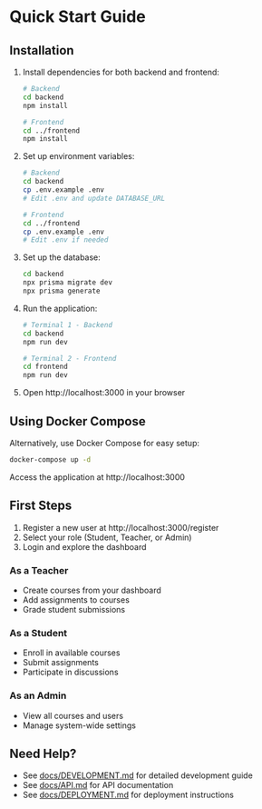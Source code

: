 # Quick Start Guide

## Installation

1. Install dependencies for both backend and frontend:
   ```bash
   # Backend
   cd backend
   npm install
   
   # Frontend  
   cd ../frontend
   npm install
   ```

2. Set up environment variables:
   ```bash
   # Backend
   cd backend
   cp .env.example .env
   # Edit .env and update DATABASE_URL
   
   # Frontend
   cd ../frontend
   cp .env.example .env
   # Edit .env if needed
   ```

3. Set up the database:
   ```bash
   cd backend
   npx prisma migrate dev
   npx prisma generate
   ```

4. Run the application:
   ```bash
   # Terminal 1 - Backend
   cd backend
   npm run dev
   
   # Terminal 2 - Frontend
   cd frontend
   npm run dev
   ```

5. Open http://localhost:3000 in your browser

## Using Docker Compose

Alternatively, use Docker Compose for easy setup:

```bash
docker-compose up -d
```

Access the application at http://localhost:3000

## First Steps

1. Register a new user at http://localhost:3000/register
2. Select your role (Student, Teacher, or Admin)
3. Login and explore the dashboard

### As a Teacher
- Create courses from your dashboard
- Add assignments to courses
- Grade student submissions

### As a Student
- Enroll in available courses
- Submit assignments
- Participate in discussions

### As an Admin
- View all courses and users
- Manage system-wide settings

## Need Help?

- See [docs/DEVELOPMENT.md](docs/DEVELOPMENT.md) for detailed development guide
- See [docs/API.md](docs/API.md) for API documentation
- See [docs/DEPLOYMENT.md](docs/DEPLOYMENT.md) for deployment instructions
